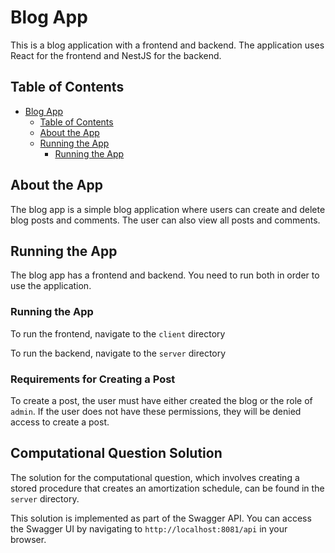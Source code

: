 # Blog App

This is a blog application with a frontend and backend. The application
uses React for the frontend and NestJS for the backend. 

## Table of Contents

- [Blog App](#blog-app)
  - [Table of Contents](#table-of-contents)
  - [About the App](#about-the-app)
  - [Running the App](#running-the-app)
    - [Running the App](#running-the-app-1)

## About the App

The blog app is a simple blog application where users can create and
delete blog posts and comments. The user can also view all posts and
comments.

## Running the App

The blog app has a frontend and backend. You need to run both in
order to use the application.

### Running the App

To run the frontend, navigate to the `client` directory 

To run the backend, navigate to the `server` directory 

### Requirements for Creating a Post

To create a post, the user must have either created the blog or the role of `admin`. If the user does not have these permissions, they will be denied access to create a post.

## Computational Question Solution

The solution for the computational question, which involves creating a stored procedure that creates an amortization schedule, can be found in the `server` directory.

This solution is implemented as part of the Swagger API. You can access the Swagger UI by navigating to `http://localhost:8081/api` in your browser.
